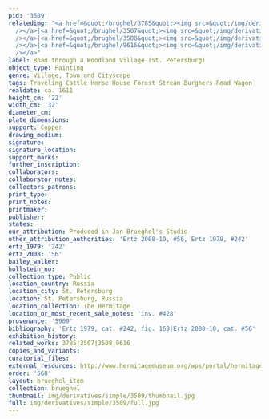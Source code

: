 ```yaml
---
pid: '3509'
relatedimg: "<a href=&quot;/brughel/3785&quot;><img src=&quot;/img/derivatives/simple/3785/thumbnail.jpg&quot;
  /></a>|<a href=&quot;/brughel/3507&quot;><img src=&quot;/img/derivatives/simple/3507/thumbnail.jpg&quot;
  /></a>|<a href=&quot;/brughel/3508&quot;><img src=&quot;/img/derivatives/simple/3508/thumbnail.jpg&quot;
  /></a>|<a href=&quot;/brughel/9616&quot;><img src=&quot;/img/derivatives/simple/9616/thumbnail.jpg&quot;
  /></a>"
label: Road through a Woodland Village (St. Petersburg)
object_type: Painting
genre: Village, Town and Cityscape
tags: Traveling Cattle Horse House Forest Stream Burghers Road Wagon
realdate: ca. 1611
height_cm: '22'
width_cm: '32'
diameter_cm: 
plate_dimensions: 
support: Copper
drawing_medium: 
signature: 
signature_location: 
support_marks: 
further_inscription: 
collaborators: 
collaborator_notes: 
collectors_patrons: 
print_type: 
print_notes: 
printmaker: 
publisher: 
states: 
our_attribution: Produced in Jan Brueghel's Studio
other_attribution_authorities: 'Ertz 2008-10, #56, Ertz 1979, #242'
ertz_1979: '242'
ertz_2008: '56'
bailey_walker: 
hollstein_no: 
collection_type: Public
location_country: Russia
location_city: St. Petersburg
location: St. Petersburg, Russia
location_collection: The Hermitage
location_or_most_recent_sale_notes: 'inv. #428'
provenance: '5909'
bibliography: 'Ertz 1979, cat. #242, fig. 168|Ertz 2008-10, cat. #56'
exhibition_history: 
related_works: 3785|3507|3508|9616
copies_and_variants: 
curatorial_files: 
external_resources: http://www.hermitagemuseum.org/wps/portal/hermitage/digital-collection/01.+Paintings/48127/?lng=en
order: '568'
layout: brueghel_item
collection: brueghel
thumbnail: img/derivatives/simple/3509/thumbnail.jpg
full: img/derivatives/simple/3509/full.jpg
---
```

